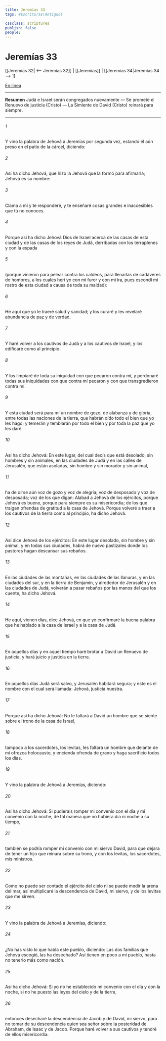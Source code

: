 ```yaml
---
title: Jeremías 33
tags: #Escrituras\AntiguoT

cssclass: scriptures
publish: false
people:
---
```


# Jeremías 33
[[Jeremías 32| <-- Jeremías 32]] | [[Jeremías]] | [[Jeremías 34|Jeremías 34 --> ]]

[En línea](https://churchofjesuschrist.org/study/scriptures/ot/jer/33?lang=spa)

---
__Resumen__
Judá e Israel serán congregados nuevamente — Se promete el Renuevo de justicia (Cristo) — La Simiente de David (Cristo) reinará para siempre.

---
###### 1 
Y vino la palabra de Jehová a Jeremías por segunda vez, estando él aún preso en el patio de la cárcel, diciendo:

###### 2 
Así ha dicho Jehová, que hizo la  Jehová que la formó para afirmarla; Jehová es su nombre:

###### 3 
Clama a mí y te responderé, y te enseñaré cosas grandes e inaccesibles que tú no conoces.

###### 4 
Porque así ha dicho Jehová Dios de Israel acerca de las casas de esta ciudad y de las casas de los reyes de Judá, derribadas con los terraplenes y con la espada

###### 5 
(porque vinieron para pelear contra los caldeos, para llenarlas de cadáveres de hombres, a los cuales herí yo con mi furor y con mi ira, pues escondí mi rostro de esta ciudad a causa de toda su maldad):

###### 6 
He aquí que yo le traeré salud y sanidad; y los curaré y les revelaré abundancia de paz y de verdad.

###### 7 
Y haré volver a los cautivos de Judá y a los cautivos de Israel, y los edificaré como al principio.

###### 8 
Y los limpiaré de toda su iniquidad con que pecaron contra mí, y perdonaré todas sus iniquidades con que contra mí pecaron y con que transgredieron contra mí.

###### 9 
Y esta ciudad será para mí un nombre de gozo, de alabanza y de gloria, entre todas las naciones de la tierra, que habrán oído todo el bien que yo les hago; y temerán y temblarán por todo el bien y por toda la paz que yo les daré.

###### 10 
Así ha dicho Jehová: En este lugar, del cual decís que está desolado, sin hombres y sin animales, en las ciudades de Judá y en las calles de Jerusalén, que están asoladas, sin hombre y sin morador y sin animal,

###### 11 
ha de oírse aún voz de gozo y voz de alegría; voz de desposado y voz de desposada; voz de los que digan: Alabad a Jehová de los ejércitos, porque Jehová es bueno, porque para siempre es su misericordia;  de los que traigan ofrendas de gratitud a la casa de Jehová. Porque volveré a traer a los cautivos de la tierra como al principio, ha dicho Jehová.

###### 12 
Así dice Jehová de los ejércitos: En este lugar desolado, sin hombre y sin animal, y en todas sus ciudades, habrá de nuevo pastizales donde los pastores hagan descansar sus rebaños.

###### 13 
En las ciudades de las montañas, en las ciudades de las llanuras, y en las ciudades del sur, y en la tierra de Benjamín, y alrededor de Jerusalén y en las ciudades de Judá, volverán a pasar rebaños por las manos del que los cuente, ha dicho Jehová.

###### 14 
He aquí, vienen días, dice Jehová, en que yo confirmaré la buena palabra que he hablado a la casa de Israel y a la casa de Judá.

###### 15 
En aquellos días y en aquel tiempo haré brotar a David un Renuevo de justicia, y hará juicio y justicia en la tierra.

###### 16 
En aquellos días Judá será salvo, y Jerusalén habitará segura; y este es el nombre con el cual será llamada: Jehová, justicia nuestra.

###### 17 
Porque así ha dicho Jehová: No le faltará a David un hombre que se siente sobre el trono de la casa de Israel,

###### 18 
tampoco a los sacerdotes, los levitas, les faltará un hombre que delante de mí ofrezca holocausto, y encienda ofrenda de grano y haga sacrificio todos los días.

###### 19 
Y vino la palabra de Jehová a Jeremías, diciendo:

###### 20 
Así ha dicho Jehová: Si pudierais romper mi convenio con el día y mi convenio con la noche, de tal manera que no hubiera día ni noche a su tiempo,

###### 21 
también se podría romper mi convenio con mi siervo David, para que dejara de tener un hijo que reinara sobre su trono, y con los levitas, los sacerdotes, mis ministros.

###### 22 
Como no puede ser contado el ejército del cielo ni se puede medir la arena del mar, así multiplicaré la descendencia de David, mi siervo, y de los levitas que me sirven.

###### 23 
Y vino la palabra de Jehová a Jeremías, diciendo:

###### 24 
¿No has visto lo que habla este pueblo, diciendo: Las dos familias que Jehová escogió, las ha desechado? Así tienen en poco a mi pueblo, hasta no tenerlo más como nación.

###### 25 
Así ha dicho Jehová: Si yo no he establecido mi convenio con el día y con la noche, si no he puesto las leyes del cielo y de la tierra,

###### 26 
entonces desecharé la descendencia de Jacob y de David, mi siervo, para no tomar de su descendencia quien sea señor sobre la posteridad de Abraham, de Isaac y de Jacob. Porque haré volver a sus cautivos y tendré de ellos misericordia.

